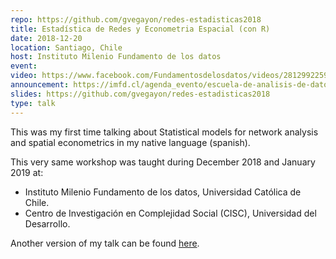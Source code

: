```yaml
---
repo: https://github.com/gvegayon/redes-estadisticas2018
title: Estadística de Redes y Econometria Espacial (con R)
date: 2018-12-20
location: Santiago, Chile
host: Instituto Milenio Fundamento de los datos
event:
video: https://www.facebook.com/Fundamentosdelosdatos/videos/281299225908470/
announcement: https://imfd.cl/agenda_evento/escuela-de-analisis-de-datos-en-r-tutorial-1-george-vega-yon/
slides: https://github.com/gvegayon/redes-estadisticas2018
type: talk
---
```


This was my first time talking about Statistical models for network analysis and spatial econometrics in my native language (spanish).

This very same workshop was taught during December 2018 and January 2019 at:

-   Instituto Milenio Fundamento de los datos, Universidad Católica de Chile.
-   Centro de Investigación en Complejidad Social (CISC), Universidad del Desarrollo.

Another version of my talk can be found [here](https://www.facebook.com/complejidadsocial/videos/2217254995005631/).

